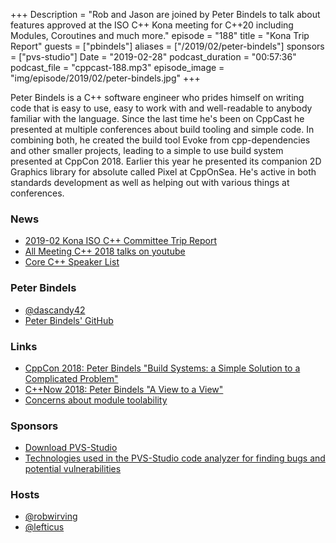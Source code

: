 +++
Description = "Rob and Jason are joined by Peter Bindels to talk about features approved at the ISO C++ Kona meeting for C++20 including Modules, Coroutines and much more."
episode = "188"
title = "Kona Trip Report"
guests = ["pbindels"]
aliases = ["/2019/02/peter-bindels"]
sponsors = ["pvs-studio"]
Date = "2019-02-28"
podcast_duration = "00:57:36"
podcast_file = "cppcast-188.mp3"
episode_image = "img/episode/2019/02/peter-bindels.jpg"
+++

Peter Bindels is a C++ software engineer who prides himself on writing code that is easy to use, easy to work with and well-readable to anybody familiar with the language. Since the last time he's been on CppCast he presented at multiple conferences about build tooling and simple code. In combining both, he created the build tool Evoke from cpp-dependencies and other smaller projects, leading to a simple to use build system presented at CppCon 2018. Earlier this year he presented its companion 2D Graphics library for absolute called Pixel at CppOnSea. He's active in both standards development as well as helping out with various things at conferences.

### News ###

 - [2019-02 Kona ISO C++ Committee Trip Report](https://www.bfilipek.com/2019/02/papers-kona.html)
 - [All Meeting C++ 2018 talks on youtube](https://www.youtube.com/playlist?list=PLRyNF2Y6sca3bxLLAojbEWaZ2DueRPZVy)
 - [Core C++ Speaker List](https://corecpp.org/speakers/)

### Peter Bindels ###

 - [@dascandy42](https://twitter.com/dascandy42)
 - [Peter Bindels' GitHub](https://github.com/dascandy)

### Links ###

 - [CppCon 2018: Peter Bindels "Build Systems: a Simple Solution to a Complicated Problem"](https://www.youtube.com/watch?v=mWOmkwv8N_U)
 - [C++Now 2018: Peter Bindels "A View to a View"](https://www.youtube.com/watch?v=T1WjKvLJGxg)
 - [Concerns about module toolability](http://www.open-std.org/jtc1/sc22/wg21/docs/papers/2019/p1427r0.pdf)

### Sponsors ###

- [Download PVS-Studio](https://www.viva64.com/en/pvs-studio-download/)
- [Technologies used in the PVS-Studio code analyzer for finding bugs and potential vulnerabilities](https://www.viva64.com/en/b/0592/)

### Hosts ###

- [@robwirving](https://twitter.com/robwirving)
- [@lefticus](https://twitter.com/lefticus)


